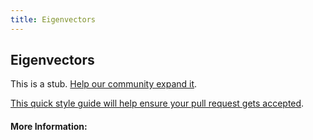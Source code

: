 ```yaml
---
title: Eigenvectors
---
```


## Eigenvectors

This is a stub. [Help our community expand it](https://github.com/freeCodeCamp/guide-articles/tree/master/articles/Math/Linear-Algebra/Eigenvectors/index.md).

[This quick style guide will help ensure your pull request gets accepted](https://github.com/freeCodeCamp/guide-articles/blob/master/README.md).

<!-- The article goes here, in GitHub-flavored Markdown. Feel free to add YouTube videos, images, and CodePen/JSBin embeds  -->

#### More Information:
<!-- Please add any articles you think might be helpful to read before writing the article -->



